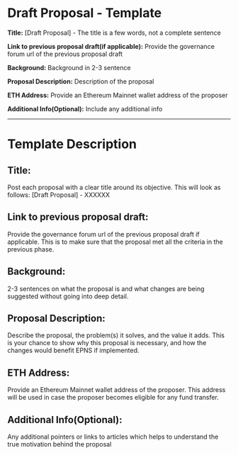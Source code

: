 # Draft Proposal - Template 

__Title:__ [Draft Proposal] - The title is a few words, not a complete sentence

__Link to previous proposal draft(if applicable):__ Provide the governance forum url of the previous proposal draft

__Background:__ Background in 2-3 sentence

__Proposal Description:__ Description of the proposal

__ETH Address:__ Provide an Ethereum Mainnet wallet address of the proposer

__Additional Info(Optional):__ Include any additional info
  
---
  
# Template Description

## Title: 

Post each proposal with a clear title around its objective. This will look as follows: [Draft Proposal] - XXXXXX

## Link to previous proposal draft: 

Provide the governance forum url of the previous proposal draft if applicable. This is to make sure that the proposal met all the criteria in the previous phase.

## Background: 

2-3 sentences on what the proposal is and what changes are being suggested without going into deep detail.

## Proposal Description: 

Describe the proposal, the problem(s) it solves, and the value it adds. This is your chance to show why this proposal is necessary, and how the changes would benefit EPNS if implemented.

## ETH Address: 

Provide an Ethereum Mainnet wallet address of the proposer. This address will be used in case the proposer becomes eligible for any fund transfer.

## Additional Info(Optional):

Any additional pointers or links to articles which helps to understand the true motivation behind the proposal
